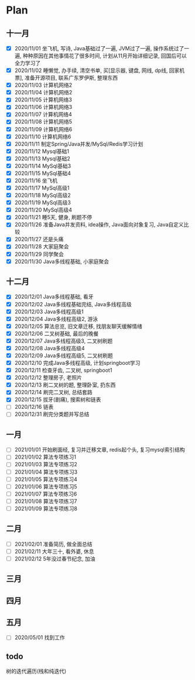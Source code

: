# Plan
## 十一月
- [x] 2020/11/01 坐飞机, 写诗, Java基础过了一遍, JVM过了一遍, 操作系统过了一遍, 种种原因在其他事情花了很多时间, 计划从11月开始详细记录, 回国后可以全力学习了
- [x] 2020/11/02 睡懒觉, 办手续, 清空书单, 买[显示器, 键盘, 网线, dp线, 回家机票], 准备开源项目, 联系广东罗伊斯, 整理东西
- [x] 2020/11/03 计算机网络2
- [x] 2020/11/04 计算机网络2
- [x] 2020/11/05 计算机网络3
- [x] 2020/11/06 计算机网络3
- [x] 2020/11/07 计算机网络4
- [x] 2020/11/08 计算机网络5
- [x] 2020/11/09 计算机网络6
- [x] 2020/11/10 计算机网络6
- [x] 2020/11/11 制定Spring/Java并发/MySql/Redis学习计划
- [x] 2020/11/12 Mysql基础1
- [x] 2020/11/13 Mysql基础2
- [x] 2020/11/14 MySql基础3
- [x] 2020/11/15 MySql基础4
- [x] 2020/11/16 坐飞机
- [x] 2020/11/17 MySql高级1
- [x] 2020/11/18 MySql高级2
- [x] 2020/11/19 MySql高级3
- [x] 2020/11/20 MySql高级4
- [x] 2020/11/21 睡5天, 健身, 刷题不停
- [x] 2020/11/26 准备Java并发资料, idea操作, Java面向对象复习, Java自定义比较
- [x] 2020/11/27 还是头痛
- [x] 2020/11/28 大家庭聚会
- [x] 2020/11/29 同学聚会
- [x] 2020/11/30 Java多线程基础, 小家庭聚会

## 十二月
- [x] 2020/12/01 Java多线程基础, 看牙
- [x] 2020/12/02 Java多线程基础完结, Java多线程高级
- [x] 2020/12/03 Java多线程高级1
- [x] 2020/12/04 Java多线程高级2, 游泳
- [x] 2020/12/05 算法总览, 旧文章迁移, 找朋友聊天缓解情绪
- [x] 2020/12/06 二叉树基础, 最后的晚餐
- [x] 2020/12/07 Java多线程高级3, 二叉树刷题
- [x] 2020/12/08 Java多线程高级4
- [x] 2020/12/09 Java多线程高级5, 二叉树刷题
- [x] 2020/12/10 完成Java多线程高级, 计划springboot学习
- [x] 2020/12/11 检查牙齿, 二叉树, springboot1
- [x] 2020/12/12 整理房子, 老照片
- [x] 2020/12/13 刷二叉树的题, 整理卧室, 扔东西
- [x] 2020/12/14 刷完二叉树, 总结套路
- [x] 2020/12/15 拔牙(剧痛), 搜索树和链表
- [ ] 2020/12/16 链表
- [ ] 2020/12/31 刷完分类题并写总结 

## 一月
- [ ] 2021/01/01 开始刷面经, 复习并迁移文章, redis起个头, 复习mysql索引结构
- [ ] 2021/01/02 算法专项练习1
- [ ] 2021/01/03 算法专项练习2
- [ ] 2021/01/04 算法专项练习3
- [ ] 2021/01/05 算法专项练习4
- [ ] 2021/01/06 算法专项练习5
- [ ] 2021/01/07 算法专项练习6
- [ ] 2021/01/08 算法专项练习7
- [ ] 2021/01/09 算法专项练习8

## 二月
- [ ] 2021/02/01 准备简历, 做全面总结
- [ ] 2021/02/11 大年三十, 看外婆, 休息
- [ ] 2021/02/12 5年没过春节纪念, 加油

## 三月

## 四月

## 五月
- [ ] 2020/05/01 找到工作

## todo
树的迭代遍历(栈和纯迭代)